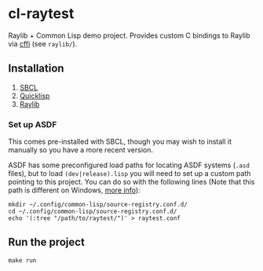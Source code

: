 # cl-raytest

Raylib + Common Lisp demo project. Provides custom C bindings to
Raylib via [cffi](https://cffi.common-lisp.dev/) (see `raylib/`).

## Installation

1. [SBCL](https://www.sbcl.org/)
1. [Quicklisp](https://www.quicklisp.org/beta/)
1. [Raylib](https://www.raylib.com/)

### Set up ASDF

This comes pre-installed with SBCL, though you may wish to install it
manually so you have a more recent version.

ASDF has some preconfigured load paths for locating ASDF systems
(`.asd` files), but to load `(dev|release).lisp` you will need to set
up a custom path pointing to this project. You can do so with the
following lines (Note that this path is different on Windows, [more
info](https://asdf.common-lisp.dev/asdf/Configuring-ASDF-to-find-your-systems.html#DOCF3)):

```shell
mkdir ~/.config/common-lisp/source-registry.conf.d/
cd ~/.config/common-lisp/source-registry.conf.d/
echo '(:tree "/path/to/raytest/")' > raytest.conf
```

## Run the project

```shell
make run
```
